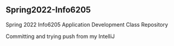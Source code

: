 ## Spring2022-Info6205
Spring 2022 Info6205 Application Development Class Repository

Committing and trying push from my IntelliJ
